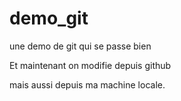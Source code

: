 # demo_git
une demo de git qui se passe bien

Et maintenant on modifie depuis github

mais aussi depuis ma machine locale.

